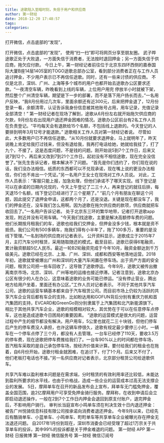 ```yaml
---
title: 途歌陷入至暗时刻，失信于用户和供应商
author: 第一财经
date: 2018-12-20 17:48:57
tags: 
categories: 
---
```

打开微信，点击底部的“发现”，
<!-- more -->
打开微信，点击底部的“发现”，
使用“扫一扫”即可将网页分享至朋友圈。
武子晔
途歌正处于大败退，一方面失信于消费者，无法按时退回押金；另一方面失信于供应商，拖欠应付款。
今日上午，第一财经记者前往位于北京东四环西侧的嘉泰国际大厦B座14层1405室的TOGO途歌总部办公室，看到部分消费者正在与工作人员追讨押金，不少用户表示已不再信任途歌。同时，还有一些来讨债的供应商。
不仅是北京，深圳、广州、上海等多个城市的用户也都开始去途歌办公区要求还款。“一夜清空车辆，昨晚看到上线的车辆，上位用户用完 停放半小时就被下架，然后整个广州清空车辆，期望是下一步的部署，而不是落下用户扬长而去，”一名用户反映，“我8月份用过几次车，里面余额还有近300元，后来把押金退了，12月份登录一看，余额清零，认证告诉我身份信息被其他账号占用，用车记录，充值记录全部清空！”
第一财经记者在现场了解到，途歌从6月份左右就开始拖欠供应商的欠款，9月份左右出现用户退还押金困难的情况。途歌办公区前台有2名工作人员在负责登记。“平均每天会有退款给15个名额，不包括线上退款的。今天登记的人要排到明年3月12号才能退款。” 途歌相关工作人员对第一财经记者说。
尽管如此，大多数用户已不再信任途歌。“从10月份就要求退押金，马上就明年了，昨天说晚上肯定给我打过钱来，但没有退给我，我再打电话给她，她就给我挂了，打了九个，不接了。这是态度问题，不是钱的问题。刚开始说5到7个工作日，后来又说7到12个，再后来又改到7到21个工作日。起初没有不相信途歌，现在完全没信誉了。”张先生告诉记者，根本解决不了问题。
“首先是你们违约了，你们现在说的话，我们没办法相信。纸质的东西都可以不兑现承诺，现在嘴上说的更没办法相信，你们也不肯出一个凭证。”另一名用户王女士在现场对工作人员说。
对此，工作人员表示：“客服只能上报，加急处理，但他们承诺不了哪天实现。线下登记是可以在承诺的日期内兑现的，今天上午登记了二三十人，再来登记的就往后排，每天退15个名额，线下登记已经进行了三个星期了。”
“前几个月有朋友在聊这个问题，因此提交了退押金申请，这都两个月了，还是没退。关键是现在都没车了，我们的押金还在，没车我们怎么用啊。因为途歌在拖欠供应商的款项，供应商就把车收回去了。”一名用户告诉记者。
处于北京东三环的繁华地带，记者打开途歌app发现，附近并没有可用车辆。“今天我们找途歌，主要是解决高额停车费的问题。他们长期按月租我们的车，途歌也给我们交押金，但押金没多少钱，根本就是资不抵债。我们公司有500多辆车，拖我们得有小半年了，拖了100多万，重要的是没线下管理。”一名到场的供应商对记者表示。
公开资料显示，途歌成立于2015年7月，主打汽车分时租赁，采用随取随还的模式。截至目前，途歌已获得6笔融资，累计融资额超5亿人民币。最近一轮B2轮融资完成于今年10月，融资金额达到千万级美元。途歌已经在北京、上海、广州、深圳、成都和西安等地落地运营。2018年初，途歌就曾被爆出广州和深圳的大量汽车闲置在停车场。出于资产方面的安全问题，租赁公司把一些车回收了，这导致了途歌停运。今年9月，途歌又被传出撤离南京市场，北京、深圳、广州等地的运维也接近停滞。记者注意到，途歌北京办公区有很少的人在办公，这意味着途歌的业务可能已停运。“没有停止营业，腾出地方给用户坐着，里面还有办公区。”工作人员对记者表示。
不同于其他共享汽车公司，途歌的运营车辆基本都来自于汽车租赁公司。而目前市场上仍较为活跃的共享汽车企业背后都有车企的支持，比如盼达用和GOFUN背后分别有重庆力帆和首汽集团的支持，EVCARD和GreenGo则分别隶属于上汽集团和北汽新能源旗下。相比于其他共享汽车企业，途歌的规模相对较大，其优势在于可以在任意停车点停车，这也是造成途歌今日困局的重要因素。
“途歌的运营模式是很大的问题，运营过程中产生的细节都没有解决。用户用车，5公里也就花二三十块钱，但他们停车后产生的停车费没人承担，也许这辆车停很久，途歌有规定最少要停三小时。一辆车在一个停车点停了三个月，都没有人去管理。一台车已经停了110天，要收3.5万的停车费，现在途歌把停车费推给我们了。一台车90%以上的时间都在停车场，首汽租车采取的是自己承包停车场，按经济价值来计算。要付给我们的租金也在拖着，自6月份开始，途歌付租金就困难，在追讨下，付了1个月。后来又不付了，他们老板打电话也不接。”另一名供应商对记者表示，北京部分租赁公司给途歌供车。
 
 
 
共享汽车难以盈利根本问题是在需求端，分时租赁的有效利用率还比较低，未能达到盈利所要求的水平线，也由于价格战，造成一些企业的运营成本过高无法支撑企业的发展。
5日，摩拜单车在召开的新品发布会上宣布，拜单车无门槛免押金，覆盖全国范围，逾2亿摩拜用户可享受免押金骑行服务。摩拜称，在收到申请后会立即启动退还操作，一般在2到7个工作日内押金会退回到原支付账户，退完押金后，不影响用户骑行。
审判长当庭宣布小鸣单车须在判决生效十日内退还押金：被告广州悦骑信息科技有限公司按承诺向消费者退还押金。
今年9月以来，已经先后有酷骑单车、小蓝单车、小鸣单车、町町单车等共享单车企业被曝光存在押金无法退还问题。
自2017年1月份到现在，深圳市消委会已经受理了超过1万宗关于共享单车的投诉，其中99%的投诉都是关于押金难退的问题。
第一财经
APP
第一财经
日报微博
第一财经
微信服务号
第一财经
微信订阅号
